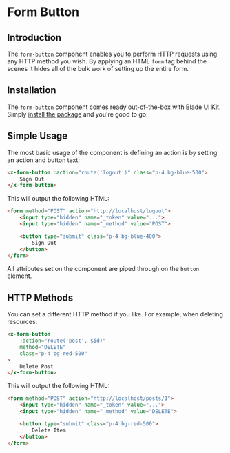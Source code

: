 # Form Button

## Introduction

The `form-button` component enables you to perform HTTP requests using any HTTP method you wish. By applying an HTML `form` tag behind the scenes it hides all of the bulk work of setting up the entire form.

## Installation

The `form-button` component comes ready out-of-the-box with Blade UI Kit. Simply [install the package](/docs/{version}/installation) and you're good to go.

## Simple Usage

The most basic usage of the component is defining an action is by setting an action and button text:

```html
<x-form-button :action="route('logout')" class="p-4 bg-blue-500">
    Sign Out
</x-form-button>
```

This will output the following HTML:

```html
<form method="POST" action="http://localhost/logout">
    <input type="hidden" name="_token" value="...">
    <input type="hidden" name="_method" value="POST">

    <button type="submit" class="p-4 bg-blue-400">
        Sign Out
    </button>
</form>
```

All attributes set on the component are piped through on the `button` element.

## HTTP Methods

You can set a different HTTP method if you like. For example, when deleting resources:

```html
<x-form-button 
    :action="route('post', $id)"
    method="DELETE"
    class="p-4 bg-red-500"
>
    Delete Post
</x-form-button>
```

This will output the following HTML:

```html
<form method="POST" action="http://localhost/posts/1">
    <input type="hidden" name="_token" value="...">
    <input type="hidden" name="_method" value="DELETE">

    <button type="submit" class="p-4 bg-red-500">
        Delete Item
    </button>
</form>
```
